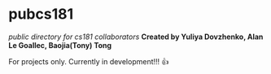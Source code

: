 # pubcs181
*public directory for cs181 collaborators*
**Created by Yuliya Dovzhenko, Alan Le Goallec, Baojia(Tony) Tong**

For projects only.
Currently in development!!! :+1: